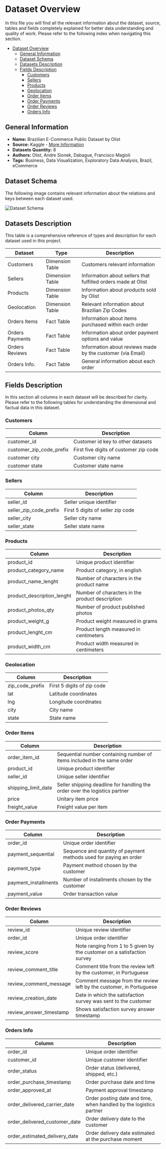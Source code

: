 # Dataset Overview

In this file you will find all the relevant information about the dataset, source, tables and fields completely explained for better data understanding and quality of work. Please refer to the following index when navigating this section.

- [Dataset Overview](#dataset-overview)
  - [General Information](#general-information)
  - [Dataset Schema](#dataset-schema)
  - [Datasets Description](#datasets-description)
  - [Fields Description](#fields-description)
    - [Customers](#customers)
    - [Sellers](#sellers)
    - [Products](#products)
    - [Geolocation](#geolocation)
    - [Order Items](#order-items)
    - [Order Payments](#order-payments)
    - [Order Reviews](#order-reviews)
    - [Orders Info](#orders-info)

## General Information

* **Name:** Brazilian E-Commerce Public Dataset by Olist
* **Source:** Kaggle - [More Information](https://www.kaggle.com/datasets/olistbr/brazilian-ecommerce?select=olist_order_items_dataset.csv)
* **Datasets Quantity:** 8
* **Authors:** Olist, Andre Sionek, Dabague, Francisco Magioli
* **Tags:** Business, Data Visualization, Exploratory Data Analysis, Brazil, eCommerce

## Dataset Schema

The following image contains relevant information about the relations and keys between each dataset used.

![Dataset Schema](https://i.imgur.com/HRhd2Y0.png)

## Datasets Description

This table is a comprehensive reference of types and description for each dataset used in this project.

| Dataset         | Type            | Description                                                   |
| --------------- | --------------- | ------------------------------------------------------------- |
| Customers       | Dimension Table | Customers relevant information                                |
| Sellers         | Dimension Table | Information about sellers that fulfilled orders made at Olist |
| Products        | Dimension Table | Information about products sold by Olist                      |
| Geolocation     | Dimension Table | Relevant information about Brazilian Zip Codes                |
| Orders Items    | Fact Table      | Information about items purchased within each order           |
| Orders Payments | Fact Table      | Information about order payment options and value             |
| Orders Reviews  | Fact Table      | Information about reviews made by the customer (via Email)    |
| Orders Info.    | Fact Table      | General information about each order                          |

## Fields Description

In this section all columns in each dataset will be described for clarity. Please refer to the following tables for understanding the dimensional and factual data in this dataset.

### Customers

| Column                   | Description                            |
| ------------------------ | -------------------------------------- |
| customer_id              | Customer id key to other datasets      |
| customer_zip_code_prefix | First five digits of customer zip code |
| customer city            | Customer city name                     |
| customer state           | Customer state name                    |

### Sellers

| Column                 | Description                       |
| ---------------------- | --------------------------------- |
| seller_id              | Seller unique identifier          |
| seller_zip_code_prefix | First 5 digits of seller zip code |
| seller_city            | Seller city name                  |
| seller_state           | Seller state name                 |

### Products

| Column                     | Description                                     |
| -------------------------- | ----------------------------------------------- |
| product_id                 | Unique product identifier                       |
| product_category_name      | Product category, in english                    |
| product_name_lenght        | Number of characters in the product name        |
| product_description_lenght | Number of characters in the product description |
| product_photos_qty         | Number of product published photos              |
| product_weight_g           | Product weight measured in grams                |
| product_lenght_cm          | Product length measured in centimeters          |
| product_width_cm           | Product width measured in centimeters           |

### Geolocation

| Column          | Description                |
| --------------- | -------------------------- |
| zip_code_prefix | First 5 digits of zip code |
| lat             | Latitude coordinates       |
| lng             | Longitude coordinates      |
| city            | City name                  |
| state           | State name                 |

### Order Items

| Column              | Description                                                                |
| ------------------- | -------------------------------------------------------------------------- |
| order_item_id       | Sequential number containing number of items included in the same order    |
| product_id          | Unique product identifier                                                  |
| seller_id           | Unique seller identifier                                                   |
| shipping_limit_date | Seller shipping deadline for handling the order over the logistics partner |
| price               | Unitary item price                                                         |
| freight_value       | Freight value per item                                                     |

### Order Payments

| Column               | Description                                                       |
| -------------------- | ----------------------------------------------------------------- |
| order_id             | Unique order identifier                                           |
| payment_sequential   | Sequence and quantity of payment methods used for paying an order |
| payment_type         | Payment method chosen by the customer                             |
| payment_installments | Number of installments chosen by the customer                     |
| payment_value        | Order transaction value                                           |

### Order Reviews

| Column                  | Description                                                             |
| ----------------------- | ----------------------------------------------------------------------- |
| review_id               | Unique review identifier                                                |
| order_id                | Unique order identifier                                                 |
| review_score            | Note ranging from 1 to 5 given by the customer on a satisfaction survey |
| review_comment_title    | Comment title from the review left by the customer, in Portuguese       |
| review_comment_message  | Comment message from the review left by the customer, in Portuguese     |
| review_creation_date    | Date in which the satisfaction survey was sent to the customer          |
| review_answer_timestamp | Shows satisfaction survey answer timestamp                              |

### Orders Info

| Column                        | Description                                                        |
| ----------------------------- | ------------------------------------------------------------------ |
| order_id                      | Unique order identifier                                            |
| customer_id                   | Unique customer identifier                                         |
| order_status                  | Order status (delivered, shipped, etc.)                            |
| order_purchase_timestamp      | Order purchase date and time                                       |
| order_approved_at             | Payment approval timestamp                                         |
| order_delivered_carrier_date  | Order posting date and time, when handled by the logistics partner |
| order_delivered_customer_date | Order delivery date to the customer                                |
| order_estimated_delivery_date | Order delivery date estimated at the purchase moment               |